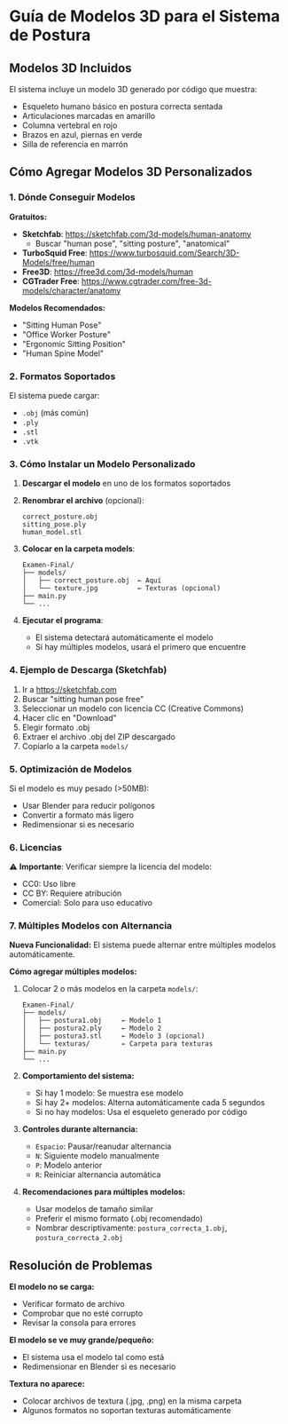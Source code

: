 # Guía de Modelos 3D para el Sistema de Postura

## Modelos 3D Incluidos
El sistema incluye un modelo 3D generado por código que muestra:
- Esqueleto humano básico en postura correcta sentada
- Articulaciones marcadas en amarillo
- Columna vertebral en rojo
- Brazos en azul, piernas en verde
- Silla de referencia en marrón

## Cómo Agregar Modelos 3D Personalizados

### 1. Dónde Conseguir Modelos
**Gratuitos:**
- **Sketchfab**: https://sketchfab.com/3d-models/human-anatomy
  - Buscar "human pose", "sitting posture", "anatomical"
- **TurboSquid Free**: https://www.turbosquid.com/Search/3D-Models/free/human
- **Free3D**: https://free3d.com/3d-models/human
- **CGTrader Free**: https://www.cgtrader.com/free-3d-models/character/anatomy

**Modelos Recomendados:**
- "Sitting Human Pose"
- "Office Worker Posture"
- "Ergonomic Sitting Position"
- "Human Spine Model"

### 2. Formatos Soportados
El sistema puede cargar:
- `.obj` (más común)
- `.ply` 
- `.stl`
- `.vtk`

### 3. Cómo Instalar un Modelo Personalizado

1. **Descargar el modelo** en uno de los formatos soportados

2. **Renombrar el archivo** (opcional):
   ```
   correct_posture.obj
   sitting_pose.ply
   human_model.stl
   ```

3. **Colocar en la carpeta models**:
   ```
   Examen-Final/
   ├── models/
   │   ├── correct_posture.obj  ← Aquí
   │   └── texture.jpg          ← Texturas (opcional)
   ├── main.py
   └── ...
   ```

4. **Ejecutar el programa**: 
   - El sistema detectará automáticamente el modelo
   - Si hay múltiples modelos, usará el primero que encuentre

### 4. Ejemplo de Descarga (Sketchfab)

1. Ir a https://sketchfab.com
2. Buscar "sitting human pose free"
3. Seleccionar un modelo con licencia CC (Creative Commons)
4. Hacer clic en "Download"
5. Elegir formato .obj
6. Extraer el archivo .obj del ZIP descargado
7. Copiarlo a la carpeta `models/`

### 5. Optimización de Modelos

Si el modelo es muy pesado (>50MB):
- Usar Blender para reducir polígonos
- Convertir a formato más ligero
- Redimensionar si es necesario

### 6. Licencias
⚠️ **Importante**: Verificar siempre la licencia del modelo:
- CC0: Uso libre
- CC BY: Requiere atribución
- Comercial: Solo para uso educativo

### 7. Múltiples Modelos con Alternancia

**Nueva Funcionalidad:** El sistema puede alternar entre múltiples modelos automáticamente.

**Cómo agregar múltiples modelos:**
1. Colocar 2 o más modelos en la carpeta `models/`:
   ```
   Examen-Final/
   ├── models/
   │   ├── postura1.obj     ← Modelo 1
   │   ├── postura2.ply     ← Modelo 2
   │   ├── postura3.stl     ← Modelo 3 (opcional)
   │   └── texturas/        ← Carpeta para texturas
   ├── main.py
   └── ...
   ```

2. **Comportamiento del sistema:**
   - Si hay 1 modelo: Se muestra ese modelo
   - Si hay 2+ modelos: Alterna automáticamente cada 5 segundos
   - Si no hay modelos: Usa el esqueleto generado por código

3. **Controles durante alternancia:**
   - `Espacio`: Pausar/reanudar alternancia
   - `N`: Siguiente modelo manualmente
   - `P`: Modelo anterior
   - `R`: Reiniciar alternancia automática

4. **Recomendaciones para múltiples modelos:**
   - Usar modelos de tamaño similar
   - Preferir el mismo formato (.obj recomendado)
   - Nombrar descriptivamente: `postura_correcta_1.obj`, `postura_correcta_2.obj`

## Resolución de Problemas

**El modelo no se carga:**
- Verificar formato de archivo
- Comprobar que no esté corrupto
- Revisar la consola para errores

**El modelo se ve muy grande/pequeño:**
- El sistema usa el modelo tal como está
- Redimensionar en Blender si es necesario

**Textura no aparece:**
- Colocar archivos de textura (.jpg, .png) en la misma carpeta
- Algunos formatos no soportan texturas automáticamente
